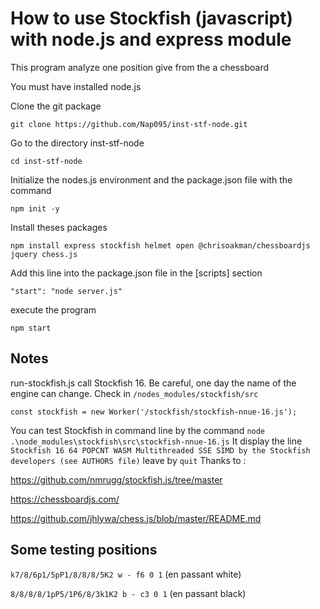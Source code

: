 # How to use Stockfish (javascript) with node.js and express module

This program analyze one position give from the a chessboard

You must have installed node.js

Clone the git package

```shell
git clone https://github.com/Nap095/inst-stf-node.git 
```

Go to the directory inst-stf-node

```shell
cd inst-stf-node
```

Initialize the nodes.js environment and the package.json file with the command 

```shell
npm init -y
```

Install theses packages

```shell
npm install express stockfish helmet open @chrisoakman/chessboardjs jquery chess.js
```

Add this line into the package.json file in the [scripts] section

```shell
"start": "node server.js"
```

execute the program 

```shell
npm start
```
## Notes

run-stockfish.js call Stockfish 16. Be careful, one day the name of the engine can change. Check in `/nodes_modules/stockfish/src`

```const stockfish = new Worker('/stockfish/stockfish-nnue-16.js');```

You can test Stockfish in command line by the command `node .\node_modules\stockfish\src\stockfish-nnue-16.js`
It display the line `Stockfish 16 64 POPCNT WASM Multithreaded SSE SIMD by the Stockfish developers (see AUTHORS file)`
leave by `quit`
Thanks to : 

https://github.com/nmrugg/stockfish.js/tree/master

https://chessboardjs.com/

https://github.com/jhlywa/chess.js/blob/master/README.md

## Some testing positions

`k7/8/6p1/5pP1/8/8/8/5K2 w - f6 0 1` (en passant white)

`8/8/8/8/1pP5/1P6/8/3k1K2 b - c3 0 1` (en passant black)